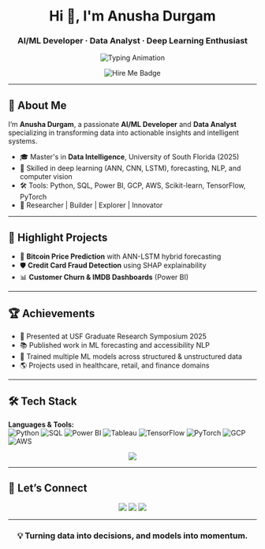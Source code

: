 <h1 align="center">Hi 👋, I'm Anusha Durgam</h1>
<h3 align="center">AI/ML Developer · Data Analyst · Deep Learning Enthusiast</h3>

<p align="center">
  <img src="https://readme-typing-svg.demolab.com?font=Orbitron&size=28&duration=3000&pause=500&center=true&vCenter=true&width=500&lines=AI%2FML+Innovator;Web+Development+Maestro;Creative+Tech+Visionary;Ready+to+Revolutionize+Tech!" alt="Typing Animation"/>
</p>

<p align="center">
  <img src="https://img.shields.io/badge/Open%20to-AI%2FML%20%26%20Data%20Analytics%20Roles-07c?style=flat-square&logo=github" alt="Hire Me Badge" />
</p>

---

## 🧠 About Me

I’m **Anusha Durgam**, a passionate **AI/ML Developer** and **Data Analyst** specializing in transforming data into actionable insights and intelligent systems.

- 🎓 Master's in **Data Intelligence**, University of South Florida (2025)  
- 🧪 Skilled in deep learning (ANN, CNN, LSTM), forecasting, NLP, and computer vision  
- 🛠️ Tools: Python, SQL, Power BI, GCP, AWS, Scikit-learn, TensorFlow, PyTorch  
- 🚀 Researcher | Builder | Explorer | Innovator  

---

## 📌 Highlight Projects

- 🔮 **Bitcoin Price Prediction** with ANN-LSTM hybrid forecasting  
- 🛡️ **Credit Card Fraud Detection** using SHAP explainability  
- 📊 **Customer Churn & IMDB Dashboards** (Power BI)  

---

## 🏆 Achievements

- 📃 Presented at USF Graduate Research Symposium 2025  
- 📚 Published work in ML forecasting and accessibility NLP  
- 🧠 Trained multiple ML models across structured & unstructured data  
- 🌎 Projects used in healthcare, retail, and finance domains  

---

## 🛠️ Tech Stack

**Languages & Tools:**  
![Python](https://img.shields.io/badge/-Python-333333?style=flat&logo=python)
![SQL](https://img.shields.io/badge/-SQL-4479A1?style=flat&logo=mysql&logoColor=white)
![Power BI](https://img.shields.io/badge/-Power%20BI-F2C811?style=flat&logo=powerbi)
![Tableau](https://img.shields.io/badge/-Tableau-E97627?style=flat&logo=tableau)
![TensorFlow](https://img.shields.io/badge/-TensorFlow-FF6F00?style=flat&logo=tensorflow)
![PyTorch](https://img.shields.io/badge/-PyTorch-EE4C2C?style=flat&logo=pytorch)
![GCP](https://img.shields.io/badge/-GCP-4285F4?style=flat&logo=googlecloud)
![AWS](https://img.shields.io/badge/-AWS-232F3E?style=flat&logo=amazonaws)

<p align="center">
  <img src="https://skillicons.dev/icons?i=python,pytorch,tensorflow,sql,tableau,powerbi,github,git,aws,gcp&theme=light" />
</p>

---

## 🔗 Let’s Connect

<p align="center">
  <a href="https://github.com/Anusha-me"><img src="https://img.shields.io/badge/GitHub-Anusha--me-181717?style=for-the-badge&logo=github" /></a>
  <a href="https://linkedin.com/in/dg-anushha"><img src="https://img.shields.io/badge/LinkedIn-Anusha%20Durgam-0077B5?style=for-the-badge&logo=linkedin" /></a>
  <a href="mailto:anushad@usf.edu"><img src="https://img.shields.io/badge/Email-Contact%20Me-D14836?style=for-the-badge&logo=gmail" /></a>
</p>

---

<h3 align="center">💡 Turning data into decisions, and models into momentum.</h3>

